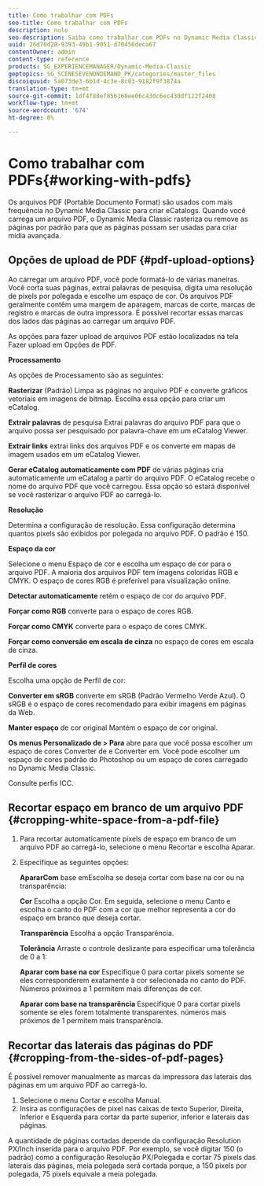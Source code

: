 ```yaml
---
title: Como trabalhar com PDFs
seo-title: Como trabalhar com PDFs
description: nulo
seo-description: Saiba como trabalhar com PDFs no Dynamic Media Classic.
uuid: 26d70d28-9393-49b1-9051-d70456deca67
contentOwner: admin
content-type: reference
products: SG_EXPERIENCEMANAGER/Dynamic-Media-Classic
geptopics: SG_SCENESEVENONDEMAND_PK/categories/master_files
discoiquuid: 5a073de3-6b1d-4c3e-8c03-9182f9f3874a
translation-type: tm+mt
source-git-commit: 1df4f88ef856160ee06c43dc6ec430df122f2408
workflow-type: tm+mt
source-wordcount: '674'
ht-degree: 0%

---
```



# Como trabalhar com PDFs{#working-with-pdfs}

Os arquivos PDF (Portable Documento Format) são usados com mais frequência no Dynamic Media Classic para criar eCatalogs. Quando você carrega um arquivo PDF, o Dynamic Media Classic rasteriza ou remove as páginas por padrão para que as páginas possam ser usadas para criar mídia avançada.

## Opções de upload de PDF {#pdf-upload-options}

Ao carregar um arquivo PDF, você pode formatá-lo de várias maneiras. Você corta suas páginas, extrai palavras de pesquisa, digita uma resolução de pixels por polegada e escolhe um espaço de cor. Os arquivos PDF geralmente contêm uma margem de aparagem, marcas de corte, marcas de registro e marcas de outra impressora. É possível recortar essas marcas dos lados das páginas ao carregar um arquivo PDF.

As opções para fazer upload de arquivos PDF estão localizadas na tela Fazer upload em Opções de PDF.

**Processamento**

As opções de Processamento são as seguintes:

**Rasterizar** (Padrão) Limpa as páginas no arquivo PDF e converte gráficos vetoriais em imagens de bitmap. Escolha essa opção para criar um eCatalog.

**Extrair palavras** de pesquisa Extrai palavras do arquivo PDF para que o arquivo possa ser pesquisado por palavra-chave em um eCatalog Viewer.

**Extrair links** extrai links dos arquivos PDF e os converte em mapas de imagem usados em um eCatalog Viewer.

**Gerar eCatalog automaticamente com PDF** de várias páginas cria automaticamente um eCatalog a partir do arquivo PDF. O eCatalog recebe o nome do arquivo PDF que você carregou. Essa opção só estará disponível se você rasterizar o arquivo PDF ao carregá-lo.

**Resolução**

Determina a configuração de resolução. Essa configuração determina quantos pixels são exibidos por polegada no arquivo PDF. O padrão é 150.

**Espaço da cor**

Selecione o menu Espaço de cor e escolha um espaço de cor para o arquivo PDF. A maioria dos arquivos PDF tem imagens coloridas RGB e CMYK. O espaço de cores RGB é preferível para visualização online.

**Detectar automaticamente** retém o espaço de cor do arquivo PDF.

**Forçar como RGB** converte para o espaço de cores RGB.

**Forçar como CMYK** converte para o espaço de cores CMYK.

**Forçar como conversão em escala de cinza** no espaço de cores em escala de cinza.

**Perfil de cores**

Escolha uma opção de Perfil de cor:

**Converter em sRGB** converte em sRGB (Padrão Vermelho Verde Azul). O sRGB é o espaço de cores recomendado para exibir imagens em páginas da Web.

**Manter espaço** de cor original Mantém o espaço de cor original.

**Os menus Personalizado de > Para** abre para que você possa escolher um espaço de cores Converter de e Converter em. Você pode escolher um espaço de cores padrão do Photoshop ou um espaço de cores carregado no Dynamic Media Classic.

Consulte perfis [](icc-profiles.md#icc_profiles)ICC.

## Recortar espaço em branco de um arquivo PDF {#cropping-white-space-from-a-pdf-file}

1. Para recortar automaticamente pixels de espaço em branco de um arquivo PDF ao carregá-lo, selecione o menu Recortar e escolha Aparar.
1. Especifique as seguintes opções:

   **ApararCom** base emEscolha se deseja cortar com base na cor ou na transparência:

   **Cor** Escolha a opção Cor. Em seguida, selecione o menu Canto e escolha o canto do PDF com a cor que melhor representa a cor do espaço em branco que deseja cortar.

   **Transparência** Escolha a opção Transparência.

   **Tolerância** Arraste o controle deslizante para especificar uma tolerância de 0 a 1:

   **Aparar com base na cor** Especifique 0 para cortar pixels somente se eles corresponderem exatamente à cor selecionada no canto do PDF. Números próximos a 1 permitem mais diferenças de cor.

   **Aparar com base na transparência** Especifique 0 para cortar pixels somente se eles forem totalmente transparentes. números mais próximos de 1 permitem mais transparência.

## Recortar das laterais das páginas do PDF {#cropping-from-the-sides-of-pdf-pages}

É possível remover manualmente as marcas da impressora das laterais das páginas em um arquivo PDF ao carregá-lo.

1. Selecione o menu Cortar e escolha Manual.
1. Insira as configurações de pixel nas caixas de texto Superior, Direita, Inferior e Esquerda para cortar da parte superior, inferior e laterais das páginas.

A quantidade de páginas cortadas depende da configuração Resolution PX/Inch inserida para o arquivo PDF. Por exemplo, se você digitar 150 (o padrão) como a configuração Resolução PX/Polegada e cortar 75 pixels das laterais das páginas, meia polegada será cortada porque, a 150 pixels por polegada, 75 pixels equivale a meia polegada.

